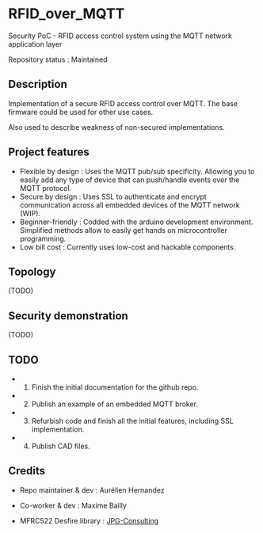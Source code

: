 # RFID_over_MQTT
Security PoC - RFID access control system using the MQTT network application layer

Repository status : Maintained

## Description

Implementation of a secure RFID access control over MQTT.
The base firmware could be used for other use cases.

Also used to describe weakness of non-secured implementations.

## Project features

* Flexible by design	: Uses the MQTT pub/sub specificity. Allowing you to easily add any type of device that can push/handle events over the MQTT protocol.
* Secure by design		: Uses SSL to authenticate and encrypt communication across all embedded devices of the MQTT network (WIP).
* Beginner-friendly		: Codded with the arduino development environment. Simplified methods allow to easily get hands on microcontroller programming.
* Low bill cost			: Currently uses low-cost and hackable components.

## Topology

(TODO)

## Security demonstration

(TODO)

## TODO

* 1. Finish the initial documentation for the github repo.
* 2. Publish an example of an embedded MQTT broker.
* 3. Refurbish code and finish all the initial features, including SSL implementation.
* 4. Publish CAD files.

## Credits

* Repo maintainer & dev : Aurélien Hernandez
* Co-worker & dev : Maxime Bailly

* MFRC522 Desfire library : [JPG-Consulting](https://github.com/JPG-Consulting/rfid-desfire)

